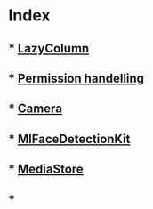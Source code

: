 # Index
## * [LazyColumn](LazyColumn.md)
## * [Permission handelling](Permission.md)
## * [Camera](Camera.md)
## * [MlFaceDetectionKit](MlFaceDetectionKit.md)
## * [MediaStore]()
## * 
